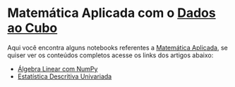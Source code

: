 # Matemática Aplicada com o [Dados ao Cubo](https://www.dadosaocubo.com/)

Aqui você encontra alguns notebooks referentes a [Matemática Aplicada](https://dadosaocubo.com/category/trilhas-de-ensino/matematica-aplicada/), se quiser ver os conteúdos completos acesse os links dos artigos abaixo:

+ [Álgebra Linear com NumPy](https://dadosaocubo.com/algebra-linear-com-numpy/)
+ [Estatística Descritiva Univariada](https://dadosaocubo.com/estatistica-descritiva-univariada/)
